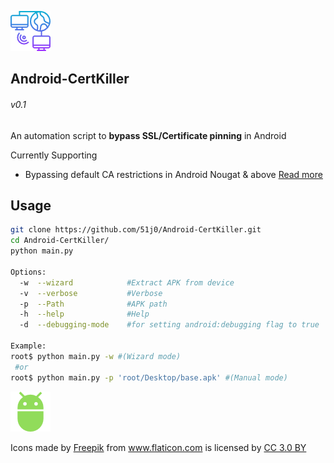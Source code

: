 ![alt text](https://raw.githubusercontent.com/51j0/Android-CertKiller/master/res/network.png "icon")
## Android-CertKiller
###### v0.1

An automation script to **bypass SSL/Certificate pinning**  in Android


Currently Supporting

 * Bypassing default CA restrictions in Android Nougat & above [Read more](https://developer.android.com/training/articles/security-config)


Usage
------------------

```bash
git clone https://github.com/51j0/Android-CertKiller.git
cd Android-CertKiller/
python main.py

Options:
  -w  --wizard            #Extract APK from device
  -v  --verbose           #Verbose
  -p  --Path              #APK path
  -h  --help              #Help
  -d  --debugging-mode    #for setting android:debugging flag to true

Example:
root$ python main.py -w #(Wizard mode)
 #or
root$ python main.py -p 'root/Desktop/base.apk' #(Manual mode)

```


![alt text](https://raw.githubusercontent.com/51j0/Android-Storage-Extractor/master/res/android.png "icon")
<div>Icons made by <a href="https://www.freepik.com/" title="Freepik">Freepik</a> from <a href="https://www.flaticon.com/" 			    title="Flaticon">www.flaticon.com</a> is licensed by <a href="http://creativecommons.org/licenses/by/3.0/" 			    title="Creative Commons BY 3.0" target="_blank">CC 3.0 BY</a></div>
